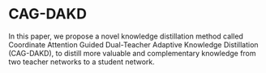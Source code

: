 # CAG-DAKD
In this paper, we propose a novel knowledge distillation method called Coordinate Attention Guided Dual-Teacher Adaptive Knowledge Distillation (CAG-DAKD), to distill more valuable and complementary knowledge from two teacher networks to a student network.
